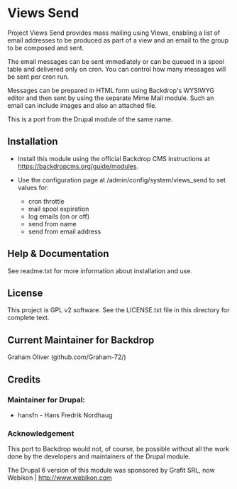 # Views Send

Project Views Send provides mass mailing using Views, enabling
a list of email addresses to be produced as part of a view and 
an email to the group to be composed and sent.

The email messages can be sent immediately or can be queued in 
a spool table and delivered only on cron.
You can control how many messages will be sent per cron run.

Messages can be prepared in HTML form using Backdrop's
WYSIWYG editor and then sent by using the separate
Mime Mail module. Such an email can include images and also
an attached file.

This is a port from the Drupal module of the same name.


## Installation

- Install this module using the official Backdrop CMS instructions at
  https://backdropcms.org/guide/modules.

- Use the configuration page at /admin/config/system/views_send to
  set values for:
  + cron throttle
  + mail spool expiration
  + log emails (on or off)
  + send from name
  + send from email address



## Help & Documentation</h2>

See readme.txt for more information about installation and use.


## License

This project is GPL v2 software. See the LICENSE.txt file in this directory for complete text.
    
        
## Current Maintainer for Backdrop

Graham Oliver (github.com/Graham-72/)

## Credits

### Maintainer for Drupal:

- hansfn - Hans Fredrik Nordhaug

### Acknowledgement

This port to Backdrop would not, of course, be possible without all
the work done by the developers and maintainers of the Drupal module.

The Drupal 6 version of this module was sponsored by Grafit SRL, 
now Webikon | http://www.webikon.com
